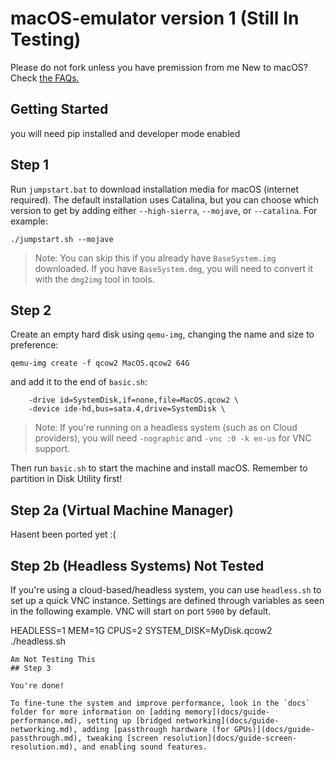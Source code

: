 # macOS-emulator version 1 (Still In Testing)
Please do not fork unless you have premission from me
New to macOS? Check [the FAQs.](docs/FAQs.md)

## Getting Started
you will need pip installed and developer mode enabled 
## Step 1
Run `jumpstart.bat` to download installation media for macOS (internet required). The default installation uses Catalina, but you can choose which version to get by adding either `--high-sierra`, `--mojave`, or `--catalina`. For example:
```
./jumpstart.sh --mojave
```
> Note: You can skip this if you already have `BaseSystem.img` downloaded. If you have `BaseSystem.dmg`, you will need to convert it with the `dmg2img` tool in tools.

## Step 2
Create an empty hard disk using `qemu-img`, changing the name and size to preference:
```
qemu-img create -f qcow2 MacOS.qcow2 64G
```

and add it to the end of `basic.sh`:
```
    -drive id=SystemDisk,if=none,file=MacOS.qcow2 \
    -device ide-hd,bus=sata.4,drive=SystemDisk \
```
> Note: If you're running on a headless system (such as on Cloud providers), you will need `-nographic` and `-vnc :0 -k en-us` for VNC support.

Then run `basic.sh` to start the machine and install macOS. Remember to partition in Disk Utility first!

## Step 2a (Virtual Machine Manager)
Hasent been ported yet :(

## Step 2b (Headless Systems) Not Tested
If you're using a cloud-based/headless system, you can use `headless.sh` to set up a quick VNC instance. Settings are defined through variables as seen in the following example. VNC will start on port `5900` by default.

HEADLESS=1 MEM=1G CPUS=2 SYSTEM_DISK=MyDisk.qcow2 ./headless.sh
```
Am Not Testing This
## Step 3

You're done!

To fine-tune the system and improve performance, look in the `docs` folder for more information on [adding memory](docs/guide-performance.md), setting up [bridged networking](docs/guide-networking.md), adding [passthrough hardware (for GPUs)](docs/guide-passthrough.md), tweaking [screen resolution](docs/guide-screen-resolution.md), and enabling sound features.
